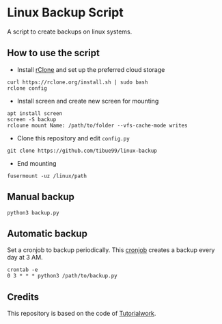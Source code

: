 # Linux Backup Script

A script to create backups on linux systems.

## How to use the script

- Install [rClone](https://rclone.org/downloads/) and set up the preferred cloud storage
```shell
curl https://rclone.org/install.sh | sudo bash
rclone config
```
- Install screen and create new screen for mounting
```shell
apt install screen
screen -S backup
rcloune mount Name: /path/to/folder --vfs-cache-mode writes
```
- Clone this repository and edit `config.py`
```shell
git clone https://github.com/tibue99/linux-backup
```
- End mounting
```shell
fusermount -uz /linux/path
```

## Manual backup
```shell
python3 backup.py
```

## Automatic backup
Set a cronjob to backup periodically. This [cronjob](https://crontab.guru/#0_3_*_*_*) creates a backup every day at 3 AM.
```shell
crontab -e
0 3 * * * python3 /path/to/backup.py
```

## Credits

This repository is based on the code of [Tutorialwork](https://github.com/Tutorialwork/Linux-Backup-Script).